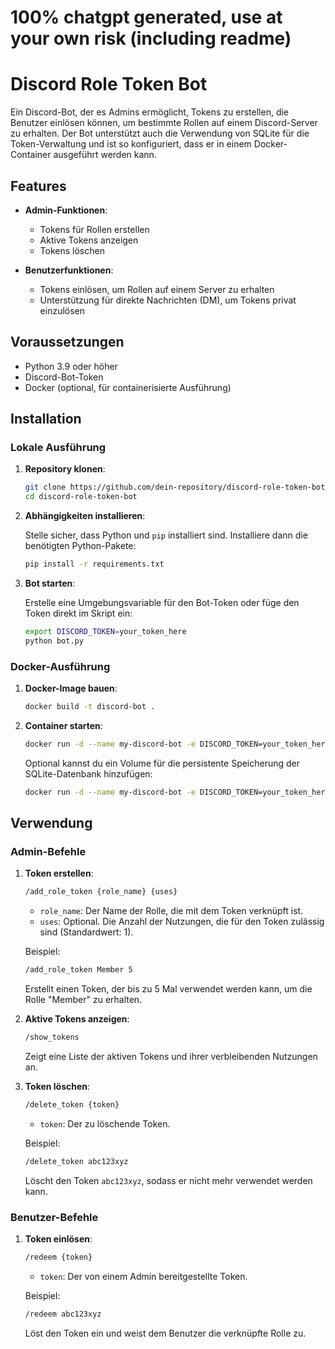 # 100% chatgpt generated, use at your own risk (including readme)


# Discord Role Token Bot

Ein Discord-Bot, der es Admins ermöglicht, Tokens zu erstellen, die Benutzer einlösen können, um bestimmte Rollen auf einem Discord-Server zu erhalten. Der Bot unterstützt auch die Verwendung von SQLite für die Token-Verwaltung und ist so konfiguriert, dass er in einem Docker-Container ausgeführt werden kann.

## Features

- **Admin-Funktionen**:
  - Tokens für Rollen erstellen
  - Aktive Tokens anzeigen
  - Tokens löschen
  
- **Benutzerfunktionen**:
  - Tokens einlösen, um Rollen auf einem Server zu erhalten
  - Unterstützung für direkte Nachrichten (DM), um Tokens privat einzulösen
  
## Voraussetzungen

- Python 3.9 oder höher
- Discord-Bot-Token
- Docker (optional, für containerisierte Ausführung)

## Installation

### Lokale Ausführung

1. **Repository klonen**:

    ```bash
    git clone https://github.com/dein-repository/discord-role-token-bot.git
    cd discord-role-token-bot
    ```

2. **Abhängigkeiten installieren**:

    Stelle sicher, dass Python und `pip` installiert sind. Installiere dann die benötigten Python-Pakete:

    ```bash
    pip install -r requirements.txt
    ```

3. **Bot starten**:

    Erstelle eine Umgebungsvariable für den Bot-Token oder füge den Token direkt im Skript ein:

    ```bash
    export DISCORD_TOKEN=your_token_here
    python bot.py
    ```

### Docker-Ausführung

1. **Docker-Image bauen**:

    ```bash
    docker build -t discord-bot .
    ```

2. **Container starten**:

    ```bash
    docker run -d --name my-discord-bot -e DISCORD_TOKEN=your_token_here discord-bot
    ```

   Optional kannst du ein Volume für die persistente Speicherung der SQLite-Datenbank hinzufügen:

    ```bash
    docker run -d --name my-discord-bot -e DISCORD_TOKEN=your_token_here -v $(pwd)/data:/usr/src/app/data discord-bot
    ```

## Verwendung

### Admin-Befehle

1. **Token erstellen**:

    ```bash
    /add_role_token {role_name} {uses}
    ```

    - `role_name`: Der Name der Rolle, die mit dem Token verknüpft ist.
    - `uses`: Optional. Die Anzahl der Nutzungen, die für den Token zulässig sind (Standardwert: 1).

    Beispiel:
    
    ```bash
    /add_role_token Member 5
    ```

    Erstellt einen Token, der bis zu 5 Mal verwendet werden kann, um die Rolle "Member" zu erhalten.

2. **Aktive Tokens anzeigen**:

    ```bash
    /show_tokens
    ```

    Zeigt eine Liste der aktiven Tokens und ihrer verbleibenden Nutzungen an.

3. **Token löschen**:

    ```bash
    /delete_token {token}
    ```

    - `token`: Der zu löschende Token.

    Beispiel:

    ```bash
    /delete_token abc123xyz
    ```

    Löscht den Token `abc123xyz`, sodass er nicht mehr verwendet werden kann.

### Benutzer-Befehle

1. **Token einlösen**:

    ```bash
    /redeem {token}
    ```

    - `token`: Der von einem Admin bereitgestellte Token.

    Beispiel:

    ```bash
    /redeem abc123xyz
    ```

    Löst den Token ein und weist dem Benutzer die verknüpfte Rolle zu.